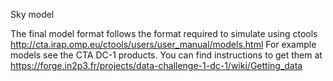 Sky model

The final model format follows the format required to simulate using ctools
http://cta.irap.omp.eu/ctools/users/user_manual/models.html
For example models see the CTA DC-1 products. You can find instructions to get them at
https://forge.in2p3.fr/projects/data-challenge-1-dc-1/wiki/Getting_data